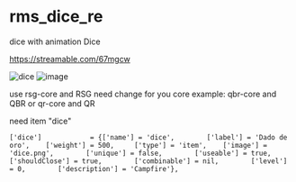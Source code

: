 # rms_dice_re
dice with animation
Dice

https://streamable.com/67mgcw

![dice](https://github.com/Sadicius/rms_dice_re/assets/124639760/cbd1edcf-7ec0-4dac-a062-5d4d8e8c6793)
![image](https://github.com/Sadicius/rms_dice_re/assets/124639760/70535cb4-4813-46a8-9cb3-8e367eaa32e0)

use rsg-core and RSG
need change for you core example: qbr-core and QBR or qr-core and QR

need item "dice"

`['dice']            = {['name'] = 'dice',        ['label'] = 'Dado de oro',    ['weight'] = 500,     ['type'] = 'item',    ['image'] = 'dice.png',        ['unique'] = false,        ['useable'] = true,        ['shouldClose'] = true,        ['combinable'] = nil,        ['level'] = 0,        ['description'] = 'Campfire'},
    `

